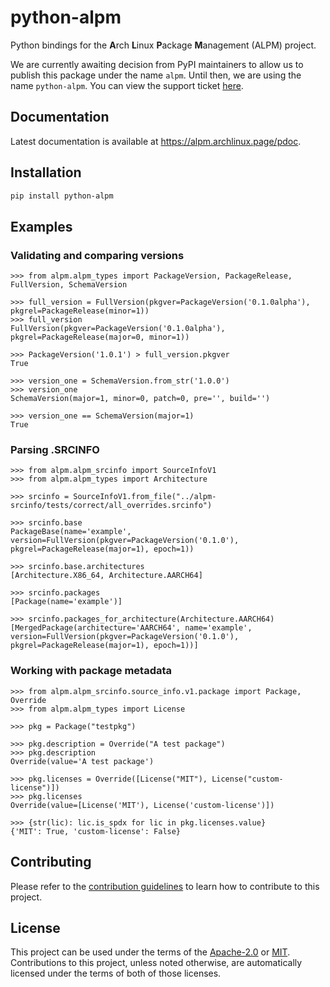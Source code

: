 # python-alpm

Python bindings for the **A**rch **L**inux **P**ackage **M**anagement (ALPM) project.

We are currently awaiting decision from PyPI maintainers to allow us to publish this package under the name `alpm`.
Until then, we are using the name `python-alpm`.
You can view the support ticket [here](https://github.com/pypi/support/issues/7813).

## Documentation

Latest documentation is available at <https://alpm.archlinux.page/pdoc>.

## Installation

```sh
pip install python-alpm
```

## Examples

### Validating and comparing versions

```pycon
>>> from alpm.alpm_types import PackageVersion, PackageRelease, FullVersion, SchemaVersion

>>> full_version = FullVersion(pkgver=PackageVersion('0.1.0alpha'), pkgrel=PackageRelease(minor=1))
>>> full_version
FullVersion(pkgver=PackageVersion('0.1.0alpha'), pkgrel=PackageRelease(major=0, minor=1))

>>> PackageVersion('1.0.1') > full_version.pkgver
True

>>> version_one = SchemaVersion.from_str('1.0.0')
>>> version_one
SchemaVersion(major=1, minor=0, patch=0, pre='', build='')

>>> version_one == SchemaVersion(major=1)
True

```

### Parsing .SRCINFO

```pycon
>>> from alpm.alpm_srcinfo import SourceInfoV1
>>> from alpm.alpm_types import Architecture

>>> srcinfo = SourceInfoV1.from_file("../alpm-srcinfo/tests/correct/all_overrides.srcinfo")

>>> srcinfo.base
PackageBase(name='example', version=FullVersion(pkgver=PackageVersion('0.1.0'), pkgrel=PackageRelease(major=1), epoch=1))

>>> srcinfo.base.architectures
[Architecture.X86_64, Architecture.AARCH64]

>>> srcinfo.packages
[Package(name='example')]

>>> srcinfo.packages_for_architecture(Architecture.AARCH64)
[MergedPackage(architecture='AARCH64', name='example', version=FullVersion(pkgver=PackageVersion('0.1.0'), pkgrel=PackageRelease(major=1), epoch=1))]

```

### Working with package metadata

```pycon
>>> from alpm.alpm_srcinfo.source_info.v1.package import Package, Override
>>> from alpm.alpm_types import License

>>> pkg = Package("testpkg")

>>> pkg.description = Override("A test package")
>>> pkg.description
Override(value='A test package')

>>> pkg.licenses = Override([License("MIT"), License("custom-license")])
>>> pkg.licenses
Override(value=[License('MIT'), License('custom-license')])

>>> {str(lic): lic.is_spdx for lic in pkg.licenses.value}
{'MIT': True, 'custom-license': False}

```

## Contributing

Please refer to the [contribution guidelines] to learn how to contribute to this project.

## License

This project can be used under the terms of the [Apache-2.0] or [MIT].
Contributions to this project, unless noted otherwise, are automatically licensed under the terms of both of those licenses.

[contribution guidelines]: ../CONTRIBUTING.md
[Apache-2.0]: ../LICENSES/Apache-2.0.txt
[MIT]: ../LICENSES/MIT.txt
